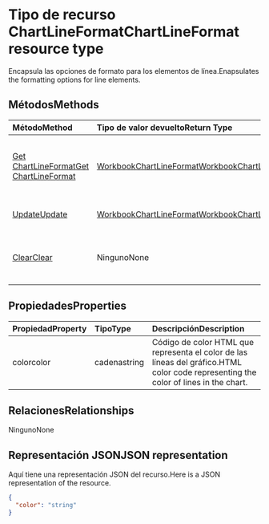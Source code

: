 # <a name="chartlineformat-resource-type"></a><span data-ttu-id="26838-101">Tipo de recurso ChartLineFormat</span><span class="sxs-lookup"><span data-stu-id="26838-101">ChartLineFormat resource type</span></span>

<span data-ttu-id="26838-102">Encapsula las opciones de formato para los elementos de línea.</span><span class="sxs-lookup"><span data-stu-id="26838-102">Enapsulates the formatting options for line elements.</span></span>


## <a name="methods"></a><span data-ttu-id="26838-103">Métodos</span><span class="sxs-lookup"><span data-stu-id="26838-103">Methods</span></span>

| <span data-ttu-id="26838-104">Método</span><span class="sxs-lookup"><span data-stu-id="26838-104">Method</span></span>           | <span data-ttu-id="26838-105">Tipo de valor devuelto</span><span class="sxs-lookup"><span data-stu-id="26838-105">Return Type</span></span>    |<span data-ttu-id="26838-106">Descripción</span><span class="sxs-lookup"><span data-stu-id="26838-106">Description</span></span>|
|:---------------|:--------|:----------|
|[<span data-ttu-id="26838-107">Get ChartLineFormat</span><span class="sxs-lookup"><span data-stu-id="26838-107">Get ChartLineFormat</span></span>](../api/chartlineformat_get.md) | [<span data-ttu-id="26838-108">WorkbookChartLineFormat</span><span class="sxs-lookup"><span data-stu-id="26838-108">WorkbookChartLineFormat</span></span>](chartlineformat.md) |<span data-ttu-id="26838-109">Lee las propiedades y relaciones del objeto chartLineFormat.</span><span class="sxs-lookup"><span data-stu-id="26838-109">Read properties and relationships of chartLineFormat object.</span></span>|
|[<span data-ttu-id="26838-110">Update</span><span class="sxs-lookup"><span data-stu-id="26838-110">Update</span></span>](../api/chartlineformat_update.md) | [<span data-ttu-id="26838-111">WorkbookChartLineFormat</span><span class="sxs-lookup"><span data-stu-id="26838-111">WorkbookChartLineFormat</span></span>](chartlineformat.md) |<span data-ttu-id="26838-112">Actualiza el objeto ChartLineFormat.</span><span class="sxs-lookup"><span data-stu-id="26838-112">Update ChartLineFormat object.</span></span> |
|[<span data-ttu-id="26838-113">Clear</span><span class="sxs-lookup"><span data-stu-id="26838-113">Clear</span></span>](../api/chartlineformat_clear.md)|<span data-ttu-id="26838-114">Ninguno</span><span class="sxs-lookup"><span data-stu-id="26838-114">None</span></span>|<span data-ttu-id="26838-115">Borra el formato de línea de un elemento de gráfico.</span><span class="sxs-lookup"><span data-stu-id="26838-115">Clear the line format of a chart element.</span></span>|

## <a name="properties"></a><span data-ttu-id="26838-116">Propiedades</span><span class="sxs-lookup"><span data-stu-id="26838-116">Properties</span></span>
| <span data-ttu-id="26838-117">Propiedad</span><span class="sxs-lookup"><span data-stu-id="26838-117">Property</span></span>     | <span data-ttu-id="26838-118">Tipo</span><span class="sxs-lookup"><span data-stu-id="26838-118">Type</span></span>   |<span data-ttu-id="26838-119">Descripción</span><span class="sxs-lookup"><span data-stu-id="26838-119">Description</span></span>|
|:---------------|:--------|:----------|
|<span data-ttu-id="26838-120">color</span><span class="sxs-lookup"><span data-stu-id="26838-120">color</span></span>|<span data-ttu-id="26838-121">cadena</span><span class="sxs-lookup"><span data-stu-id="26838-121">string</span></span>|<span data-ttu-id="26838-122">Código de color HTML que representa el color de las líneas del gráfico.</span><span class="sxs-lookup"><span data-stu-id="26838-122">HTML color code representing the color of lines in the chart.</span></span>|

## <a name="relationships"></a><span data-ttu-id="26838-123">Relaciones</span><span class="sxs-lookup"><span data-stu-id="26838-123">Relationships</span></span>
<span data-ttu-id="26838-124">Ninguno</span><span class="sxs-lookup"><span data-stu-id="26838-124">None</span></span>


## <a name="json-representation"></a><span data-ttu-id="26838-125">Representación JSON</span><span class="sxs-lookup"><span data-stu-id="26838-125">JSON representation</span></span>

<span data-ttu-id="26838-126">Aquí tiene una representación JSON del recurso.</span><span class="sxs-lookup"><span data-stu-id="26838-126">Here is a JSON representation of the resource.</span></span>

<!--{
  "blockType": "resource",
  "baseType": "microsoft.graph.entity",
  "optionalProperties": [],
  "@odata.type": "microsoft.graph.workbookChartLineFormat"
}-->

```json
{
  "color": "string"
}

```

<!-- uuid: 8fcb5dbc-d5aa-4681-8e31-b001d5168d79
2015-10-25 14:57:30 UTC -->
<!-- {
  "type": "#page.annotation",
  "description": "ChartLineFormat resource",
  "keywords": "",
  "section": "documentation",
  "tocPath": ""
}-->